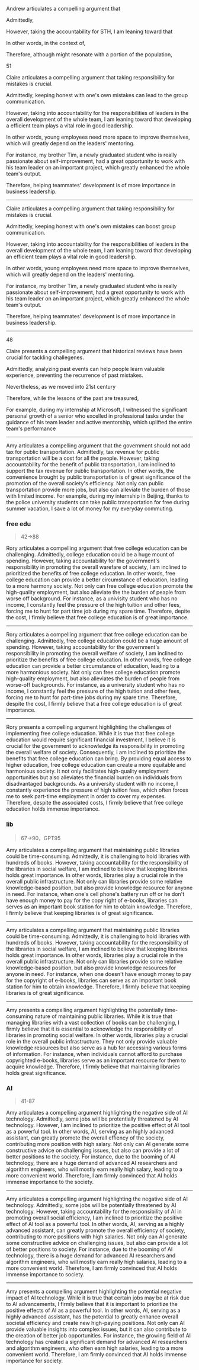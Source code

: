Andrew articulates a compelling argument that

Admittedly, 

However, taking the accountability for STH, I am leaning toward that

In other words, in the context of,

Therefore, although might resonate with a portion of the population, 

51

Claire articulates a compelling argument that taking responsibility for mistakes is crucial.

Admittedly, keeping honest with one's own mistakes can lead to the  group communication.

However, taking into accountability for the responsibilities of leaders in the overall development of the whole team, I am leaning toward that developing a efficient team plays a vital role in good leadership.

In other words, young employees need more space to improve themselves, which will greatly depend on the leaders' mentoring.

For instance, my brother Tim, a newly graduated student who is really passionate about self-improvement, had a great opportunity to work with his team leader on an important project, which greatly enhanced the whole team's output.

Therefore, helping teammates' development is of more importance in business leadership.

---

Claire articulates a compelling argument that taking responsibility for mistakes is crucial.

Admittedly, keeping honest with one's own mistakes can boost group communication.

However, taking into accountability for the responsibilities of leaders in the overall development of the whole team, I am leaning toward that developing an efficient team plays a vital role in good leadership.

In other words, young employees need more space to improve themselves, which will greatly depend on the leaders' mentoring.

For instance, my brother Tim, a newly graduated student who is really passionate about self-improvement, had a great opportunity to work with his team leader on an important project, which greatly enhanced the whole team's output.

Therefore, helping teammates' development is of more importance in business leadership.

---

48

Claire presents a compelling argument that historical reviews have been crucial for tackling challegenes.

Admittedly, analyzing past events can help people learn valuable experience, preventing the recurrence of past mistakes.

Nevertheless, as we moved into 21st century



Therefore, while the lessons of the past are treasured, 



For example, during my internship at Microsoft, I witnessed the significant personal growth of a senior who excelled in professional tasks under the guidance of his team leader and active mentorship, which uplifted the entire team's performance

---

Amy articulates a compelling argument that the government should not add tax for public transportation. Admittedly, tax revenue for public transportation will be a cost for all the people. However, taking accountability for the benefit of public transportation, I am inclined to support the tax revenue for public transportation. In other words, the convenience brought by public transportation is of great significance of the promotion of the overall society's efficiency. Not only can public transportation provide more jobs, but also can alleviate the burden of those with limited income. For example, during my internship in Beijing, thanks to the police university students can take public transportation for free during summer vacation, I save a lot of money for my everyday commuting. 

### free edu

> 42->88

Rory articulates a compelling argument that free college education can be challenging. Admittedly, college education could be a huge mount of spending. However, taking accountability for the government's responsibility in promoting the overall warefare of society, I am inclined to prioritized the benefits of free college education. In other words, free college education can provide a better circumstance of education, leading to a more harmony society. Not only can free college education promote the high-quality employment, but also alleviate the the burden of peaple from worse off background. For instance, as a univisity student who has no income, I constantly feel the pressure of the high tuition and other fees, forcing me to hunt for part time job during my spare time. Therefore, depite the cost, I firmly believe that free college education is of great importance.

---

Rory articulates a compelling argument that free college education can be challenging. Admittedly, free college education could be a huge amount of spending. However, taking accountability for the government's responsibility in promoting the overall welfare of society, I am inclined to prioritize the benefits of free college education. In other words, free college education can provide a better circumstance of education, leading to a more harmonious society. Not only can free college education promote high-quality employment, but also alleviates the burden of people from worse-off backgrounds. For instance, as a university student who has no income, I constantly feel the pressure of the high tuition and other fees, forcing me to hunt for part-time jobs during my spare time. Therefore, despite the cost, I firmly believe that a free college education is of great importance.

---

Rory presents a compelling argument highlighting the challenges of implementing free college education. While it is true that free college education would require significant financial investment, I believe it is crucial for the government to acknowledge its responsibility in promoting the overall welfare of society. Consequently, I am inclined to prioritize the benefits that free college education can bring. By providing equal access to higher education, free college education can create a more equitable and harmonious society. It not only facilitates high-quality employment opportunities but also alleviates the financial burden on individuals from disadvantaged backgrounds. As a university student with no income, I constantly experience the pressure of high tuition fees, which often forces me to seek part-time employment in order to cover my expenses. Therefore, despite the associated costs, I firmly believe that free college education holds immense importance.

### lib

> 67->90，GPT95

Amy articulates a compelling argument that maintaining public libraries could be time-consuming. Admittedly, it is challenging to hold libraries with hundreds of books. However, taking accountability for the responsibility of the libraries in social welfare, I am inclined to believe that keeping libraries holds great importance. In other words, libraries play a crucial role in the overall public infrastructure. Not only can libraries provide some relative knowledge-based position, but also provide knowledge resource for anyone in need. For instance, when one's cell phone's battery run off or he don't have enough money to pay for the copy right of e-books, libraries can serves as an important book station for him to obtain knowledge. Therefore, I firmly believe that keeping libraries is of great significance.

---

Amy articulates a compelling argument that maintaining public libraries could be time-consuming. Admittedly, it is challenging to hold libraries with hundreds of books. However, taking accountability for the responsibility of the libraries in social welfare, I am inclined to believe that keeping libraries holds great importance. In other words, libraries play a crucial role in the overall public infrastructure. Not only can libraries provide some relative knowledge-based position, but also provide knowledge resources for anyone in need. For instance, when one doesn't have enough money to pay for the copyright of e-books, libraries can serve as an important book station for him to obtain knowledge. Therefore, I firmly believe that keeping libraries is of great significance.

---

Amy presents a compelling argument highlighting the potentially time-consuming nature of maintaining public libraries. While it is true that managing libraries with a vast collection of books can be challenging, I firmly believe that it is essential to acknowledge the responsibility of libraries in promoting social welfare. In other words, libraries play a crucial role in the overall public infrastructure. They not only provide valuable knowledge resources but also serve as a hub for accessing various forms of information. For instance, when individuals cannot afford to purchase copyrighted e-books, libraries serve as an important resource for them to acquire knowledge. Therefore, I firmly believe that maintaining libraries holds great significance.

### AI

> 41-87

Amy articulates a compelling argument highlighting the negative side of AI technology. Admittedly, some jobs will be protentially threatened by AI technology. However, I am inclined to prioritize the positive effect of AI tool as a powerful tool. In other words, AI, serving as an highly advanced assistant, can greatly promote the overall effiency of the society, contributing more position with high salary. Not only can AI generate some constructive advice on challenging issues, but also can provide a lot of better positions to the society. For instance, due to the booming of AI technology, there are a huge demand of advanced AI researchers and algorithm engineers, who will mostly earn really high salary, leading to a more convenient world. Therefore, I am firmly convinced that AI holds immense importance to the society.

---

Amy articulates a compelling argument highlighting the negative side of AI technology. Admittedly, some jobs will be potentially threatened by AI technology. However, taking accountability for the responsibility of AI in promoting overall social efficiency, I am inclined to prioritize the positive effect of AI tool as a powerful tool. In other words, AI, serving as a highly advanced assistant, can greatly promote the overall efficiency of society, contributing to more positions with high salaries. Not only can AI generate some constructive advice on challenging issues, but also can provide a lot of better positions to society. For instance, due to the booming of AI technology, there is a huge demand for advanced AI researchers and algorithm engineers, who will mostly earn really high salaries, leading to a more convenient world. Therefore, I am firmly convinced that AI holds immense importance to society.

---

Amy presents a compelling argument highlighting the potential negative impact of AI technology. While it is true that certain jobs may be at risk due to AI advancements, I firmly believe that it is important to prioritize the positive effects of AI as a powerful tool. In other words, AI, serving as a highly advanced assistant, has the potential to greatly enhance overall societal efficiency and create new high-paying positions. Not only can AI provide valuable insights into complex issues, but it can also contribute to the creation of better job opportunities. For instance, the growing field of AI technology has created a significant demand for advanced AI researchers and algorithm engineers, who often earn high salaries, leading to a more convenient world. Therefore, I am firmly convinced that AI holds immense importance for society.